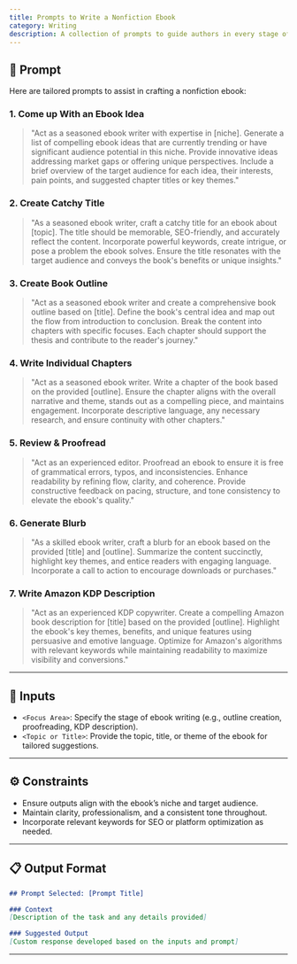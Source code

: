 ```yaml
---
title: Prompts to Write a Nonfiction Ebook
category: Writing
description: A collection of prompts to guide authors in every stage of nonfiction ebook creation, from ideation to marketing.
---
```


## 🔧 Prompt

Here are tailored prompts to assist in crafting a nonfiction ebook:

### 1. **Come up With an Ebook Idea**
> "Act as a seasoned ebook writer with expertise in [niche]. Generate a list of compelling ebook ideas that are currently trending or have significant audience potential in this niche. Provide innovative ideas addressing market gaps or offering unique perspectives. Include a brief overview of the target audience for each idea, their interests, pain points, and suggested chapter titles or key themes."

### 2. **Create Catchy Title**
> "As a seasoned ebook writer, craft a catchy title for an ebook about [topic]. The title should be memorable, SEO-friendly, and accurately reflect the content. Incorporate powerful keywords, create intrigue, or pose a problem the ebook solves. Ensure the title resonates with the target audience and conveys the book's benefits or unique insights."

### 3. **Create Book Outline**
> "Act as a seasoned ebook writer and create a comprehensive book outline based on [title]. Define the book's central idea and map out the flow from introduction to conclusion. Break the content into chapters with specific focuses. Each chapter should support the thesis and contribute to the reader's journey."

### 4. **Write Individual Chapters**
> "Act as a seasoned ebook writer. Write a chapter of the book based on the provided [outline]. Ensure the chapter aligns with the overall narrative and theme, stands out as a compelling piece, and maintains engagement. Incorporate descriptive language, any necessary research, and ensure continuity with other chapters."

### 5. **Review & Proofread**
> "Act as an experienced editor. Proofread an ebook to ensure it is free of grammatical errors, typos, and inconsistencies. Enhance readability by refining flow, clarity, and coherence. Provide constructive feedback on pacing, structure, and tone consistency to elevate the ebook's quality."

### 6. **Generate Blurb**
> "As a skilled ebook writer, craft a blurb for an ebook based on the provided [title] and [outline]. Summarize the content succinctly, highlight key themes, and entice readers with engaging language. Incorporate a call to action to encourage downloads or purchases."

### 7. **Write Amazon KDP Description**
> "Act as an experienced KDP copywriter. Create a compelling Amazon book description for [title] based on the provided [outline]. Highlight the ebook's key themes, benefits, and unique features using persuasive and emotive language. Optimize for Amazon's algorithms with relevant keywords while maintaining readability to maximize visibility and conversions."

---

## 🧩 Inputs

- `<Focus Area>`: Specify the stage of ebook writing (e.g., outline creation, proofreading, KDP description).
- `<Topic or Title>`: Provide the topic, title, or theme of the ebook for tailored suggestions.

---

## ⚙️ Constraints

- Ensure outputs align with the ebook’s niche and target audience.  
- Maintain clarity, professionalism, and a consistent tone throughout.  
- Incorporate relevant keywords for SEO or platform optimization as needed.  

---

## 📋 Output Format

```markdown
## Prompt Selected: [Prompt Title]

### Context
[Description of the task and any details provided]

### Suggested Output
[Custom response developed based on the inputs and prompt]
```

---
